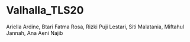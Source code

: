 # Valhalla_TLS20
Ariella Ardine, Btari Fatma Rosa, Rizki Puji Lestari, Siti Malatania, Miftahul Jannah, Ana Aeni Najib
